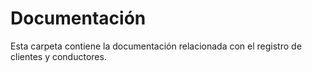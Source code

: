 # Documentación

Esta carpeta contiene la documentación relacionada con el registro de clientes y conductores.